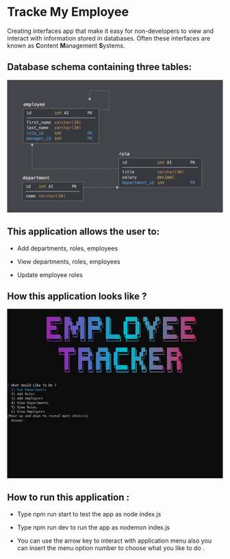 # Tracke My Employee

Creating interfaces app that make it easy for non-developers to view and interact with information stored in databases. Often these interfaces are known as **C**ontent **M**anagement **S**ystems.

## Database schema containing three tables:

![Database Schema](Assets/schema.png)

 ## This application  allows the user to:

  * Add departments, roles, employees

  * View departments, roles, employees

  * Update employee roles

  ## How this application looks like ?

![Application](Assets/app.png)


  ## How to run this application :
  * Type npm run start to test the app as node index.js
  * Type npm run dev to run the app as nodemon index.js

  * You can use the arrow key to interact with application menu  also you can insert the menu option number to choose what you like to do .
